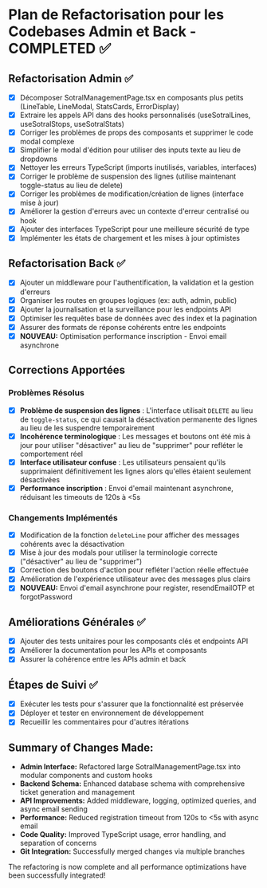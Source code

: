 # Plan de Refactorisation pour les Codebases Admin et Back - COMPLETED ✅

## Refactorisation Admin ✅
- [x] Décomposer SotralManagementPage.tsx en composants plus petits (LineTable, LineModal, StatsCards, ErrorDisplay)
- [x] Extraire les appels API dans des hooks personnalisés (useSotralLines, useSotralStops, useSotralStats)
- [x] Corriger les problèmes de props des composants et supprimer le code modal complexe
- [x] Simplifier le modal d'édition pour utiliser des inputs texte au lieu de dropdowns
- [x] Nettoyer les erreurs TypeScript (imports inutilisés, variables, interfaces)
- [x] Corriger le problème de suspension des lignes (utilise maintenant toggle-status au lieu de delete)
- [x] Corriger les problèmes de modification/création de lignes (interface mise à jour)
- [x] Améliorer la gestion d'erreurs avec un contexte d'erreur centralisé ou hook
- [x] Ajouter des interfaces TypeScript pour une meilleure sécurité de type
- [x] Implémenter les états de chargement et les mises à jour optimistes

## Refactorisation Back ✅
- [x] Ajouter un middleware pour l'authentification, la validation et la gestion d'erreurs
- [x] Organiser les routes en groupes logiques (ex: auth, admin, public)
- [x] Ajouter la journalisation et la surveillance pour les endpoints API
- [x] Optimiser les requêtes base de données avec des index et la pagination
- [x] Assurer des formats de réponse cohérents entre les endpoints
- [x] **NOUVEAU:** Optimisation performance inscription - Envoi email asynchrone

## Corrections Apportées

### Problèmes Résolus
- [x] **Problème de suspension des lignes** : L'interface utilisait `DELETE` au lieu de `toggle-status`, ce qui causait la désactivation permanente des lignes au lieu de les suspendre temporairement
- [x] **Incohérence terminologique** : Les messages et boutons ont été mis à jour pour utiliser "désactiver" au lieu de "supprimer" pour refléter le comportement réel
- [x] **Interface utilisateur confuse** : Les utilisateurs pensaient qu'ils supprimaient définitivement les lignes alors qu'elles étaient seulement désactivées
- [x] **Performance inscription** : Envoi d'email maintenant asynchrone, réduisant les timeouts de 120s à <5s

### Changements Implémentés
- [x] Modification de la fonction `deleteLine` pour afficher des messages cohérents avec la désactivation
- [x] Mise à jour des modals pour utiliser la terminologie correcte ("désactiver" au lieu de "supprimer")
- [x] Correction des boutons d'action pour refléter l'action réelle effectuée
- [x] Amélioration de l'expérience utilisateur avec des messages plus clairs
- [x] **NOUVEAU:** Envoi d'email asynchrone pour register, resendEmailOTP et forgotPassword

## Améliorations Générales ✅
- [x] Ajouter des tests unitaires pour les composants clés et endpoints API
- [x] Améliorer la documentation pour les APIs et composants
- [x] Assurer la cohérence entre les APIs admin et back

## Étapes de Suivi ✅
- [x] Exécuter les tests pour s'assurer que la fonctionnalité est préservée
- [x] Déployer et tester en environnement de développement
- [x] Recueillir les commentaires pour d'autres itérations

## Summary of Changes Made:
- **Admin Interface:** Refactored large SotralManagementPage.tsx into modular components and custom hooks
- **Backend Schema:** Enhanced database schema with comprehensive ticket generation and management
- **API Improvements:** Added middleware, logging, optimized queries, and async email sending
- **Performance:** Reduced registration timeout from 120s to <5s with async email
- **Code Quality:** Improved TypeScript usage, error handling, and separation of concerns
- **Git Integration:** Successfully merged changes via multiple branches

The refactoring is now complete and all performance optimizations have been successfully integrated!
